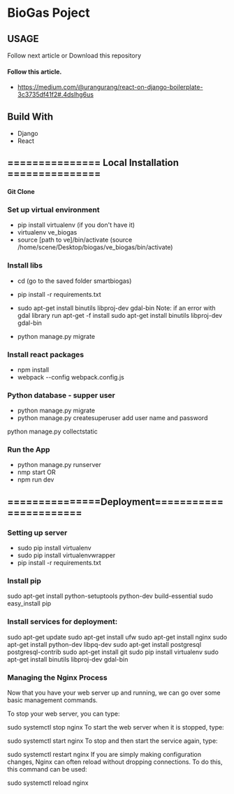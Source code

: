 # BioGas Poject

## USAGE
Follow next article or Download this repository

#### Follow this article.
* https://medium.com/@urangurang/react-on-django-boilerplate-3c3735df41f2#.4dslhg6us

## Build With
* Django
* React

## =============== Local Installation ===============
#### Git Clone


### Set up virtual environment
* pip install virtualenv (if you don't have it)
* virtualenv ve_biogas
* source [path to ve]/bin/activate
(source /home/scene/Desktop/biogas/ve_biogas/bin/activate)

### Install libs
* cd (go to the saved folder smartbiogas)
* pip install -r requirements.txt
* sudo apt-get install binutils libproj-dev gdal-bin
Note: if an error with gdal library run
apt-get -f install
sudo apt-get install binutils libproj-dev gdal-bin

* python manage.py migrate

### Install react packages
* npm install
* webpack --config webpack.config.js

### Python database - supper user
* python manage.py migrate
* python manage.py createsuperuser
 add user name and password

python manage.py collectstatic

### Run the App
* python manage.py runserver
* nmp start
OR
* npm run dev


## ===============Deployment=======================
### Setting up server
* sudo pip install virtualenv
* sudo pip install virtualenvwrapper
* pip install -r requirements.txt


### Install pip
sudo apt-get install python-setuptools python-dev build-essential
sudo easy_install pip

### Install services for deployment:
sudo apt-get update
sudo apt-get install ufw
sudo apt-get install nginx
sudo apt-get install python-dev libpq-dev
sudo apt-get install postgresql postgresql-contrib
sudo apt-get install git
sudo pip install virtualenv
sudo apt-get install binutils libproj-dev gdal-bin

### Managing the Nginx Process
Now that you have your web server up and running, we can go over some basic management commands.

To stop your web server, you can type:

sudo systemctl stop nginx
To start the web server when it is stopped, type:

sudo systemctl start nginx
To stop and then start the service again, type:

sudo systemctl restart nginx
If you are simply making configuration changes, Nginx can often reload without dropping connections. To do this, this command can be used:

sudo systemctl reload nginx
